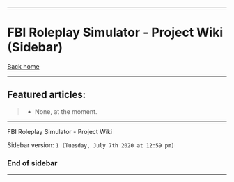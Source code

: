 
***

# FBI Roleplay Simulator - Project Wiki (Sidebar)

[Back home](https://github.com/seanpm2001/FBI_RoleplaySimulator/wiki/)

***

## Featured articles:

> * None, at the moment.

***

FBI Roleplay Simulator - Project Wiki

Sidebar version: `1 (Tuesday, July 7th 2020 at 12:59 pm)`

### End of sidebar

***
